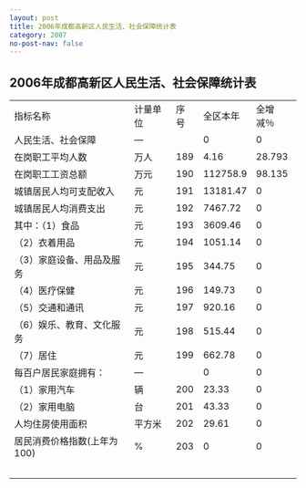 ```yaml
---
layout: post
title: 2006年成都高新区人民生活、社会保障统计表
category: 2007
no-post-nav: false
---
```


## 2006年成都高新区人民生活、社会保障统计表

<table>
   <tr>
      <td>指标名称</td>
      <td>计量单位</td>
      <td>序号</td>
      <td>全区本年</td>
      <td>全增减％</td>
   </tr>
   <tr>
      <td>人民生活、社会保障</td>
      <td>—</td>
      <td></td>
      <td>0</td>
      <td>0</td>
   </tr>
   <tr>
      <td>在岗职工平均人数</td>
      <td>万人</td>
      <td>189</td>
      <td>4.16</td>
      <td>28.793</td>
   </tr>
   <tr>
      <td>在岗职工工资总额</td>
      <td>万元</td>
      <td>190</td>
      <td>112758.9</td>
      <td>98.135</td>
   </tr>
   <tr>
      <td>城镇居民人均可支配收入</td>
      <td>元</td>
      <td>191</td>
      <td>13181.47</td>
      <td>0</td>
   </tr>
   <tr>
      <td>城镇居民人均消费支出</td>
      <td>元</td>
      <td>192</td>
      <td>7467.72</td>
      <td>0</td>
   </tr>
   <tr>
      <td>其中：（1）食品</td>
      <td>元</td>
      <td>193</td>
      <td>3609.46</td>
      <td>0</td>
   </tr>
   <tr>
      <td>（2）衣着用品</td>
      <td>元</td>
      <td>194</td>
      <td>1051.14</td>
      <td>0</td>
   </tr>
   <tr>
      <td>（3）家庭设备、用品及服务</td>
      <td>元</td>
      <td>195</td>
      <td>344.75</td>
      <td>0</td>
   </tr>
   <tr>
      <td>（4）医疗保健</td>
      <td>元</td>
      <td>196</td>
      <td>149.73</td>
      <td>0</td>
   </tr>
   <tr>
      <td>（5）交通和通讯</td>
      <td>元</td>
      <td>197</td>
      <td>920.16</td>
      <td>0</td>
   </tr>
   <tr>
      <td>（6）娱乐、教育、文化服务</td>
      <td>元</td>
      <td>198</td>
      <td>515.44</td>
      <td>0</td>
   </tr>
   <tr>
      <td>（7）居住</td>
      <td>元</td>
      <td>199</td>
      <td>662.78</td>
      <td>0</td>
   </tr>
   <tr>
      <td>每百户居民家庭拥有：</td>
      <td>—</td>
      <td></td>
      <td>0</td>
      <td>0</td>
   </tr>
   <tr>
      <td>（1）家用汽车</td>
      <td>辆</td>
      <td>200</td>
      <td>23.33</td>
      <td>0</td>
   </tr>
   <tr>
      <td>（2）家用电脑</td>
      <td>台</td>
      <td>201</td>
      <td>43.33</td>
      <td>0</td>
   </tr>
   <tr>
      <td>人均住房使用面积</td>
      <td>平方米</td>
      <td>202</td>
      <td>29.61</td>
      <td>0</td>
   </tr>
   <tr>
      <td>居民消费价格指数(上年为100)</td>
      <td>%</td>
      <td>203</td>
      <td>0</td>
      <td>0</td>
   </tr>
   <tr>
      <td></td>
   </tr>
   <tr>
      <td></td>
   </tr>
   <tr>
      <td></td>
   </tr>
   <tr>
      <td></td>
   </tr>
   <tr>
      <td></td>
   </tr>
</table>